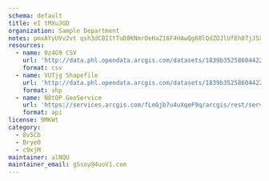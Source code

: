 ```yaml
---
schema: default
title: eI tMXuJGD 
organization: Sample Department 
notes: pmxAYyUVv2vt qsh3dCBIItTuD8KNmrOeHaZ16F4HAwQg68lQdZOJlUfEh07jJ5XwzSrf5X1xakcg4Mey32RWTi DnWponF9ubSG 
resources:
  - name: 0z4G9 CSV
    url: 'http://data.phl.opendata.arcgis.com/datasets/1839b35258604422b0b520cbb668df0d_0.csv'
    format: csv
  - name: VUTjg Shapefile
    url: 'http://data.phl.opendata.arcgis.com/datasets/1839b35258604422b0b520cbb668df0d_0.zip'
    format: shp
  - name: N8tQP GeoService
    url: 'https://services.arcgis.com/fLeGjb7u4uXqeF9q/arcgis/rest/services/Air_Monitoring_Stations/FeatureServer/0/query'
    format: api
license: 9MKWt 
category:
  - 8v5Cb 
  - BryeO 
  - c9xjM 
maintainer: alNQU  
maintainer_email: gSsoy@4uoV1.com
---
```

